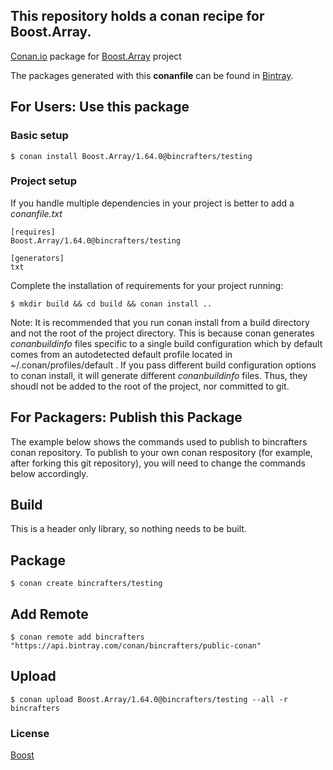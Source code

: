 ## This repository holds a conan recipe for Boost.Array.

[Conan.io](https://conan.io) package for [Boost.Array](https://github.com/Boostorg/Array) project

The packages generated with this **conanfile** can be found in [Bintray](https://bintray.com/bincrafters/public-conan/Boost.Array%3Abincrafters).

## For Users: Use this package

### Basic setup

    $ conan install Boost.Array/1.64.0@bincrafters/testing

### Project setup

If you handle multiple dependencies in your project is better to add a *conanfile.txt*

    [requires]
    Boost.Array/1.64.0@bincrafters/testing

    [generators]
    txt

Complete the installation of requirements for your project running:</small></span>

    $ mkdir build && cd build && conan install ..
	
Note: It is recommended that you run conan install from a build directory and not the root of the project directory.  This is because conan generates *conanbuildinfo* files specific to a single build configuration which by default comes from an autodetected default profile located in ~/.conan/profiles/default .  If you pass different build configuration options to conan install, it will generate different *conanbuildinfo* files.  Thus, they shoudl not be added to the root of the project, nor committed to git. 

## For Packagers: Publish this Package

The example below shows the commands used to publish to bincrafters conan repository. To publish to your own conan respository (for example, after forking this git repository), you will need to change the commands below accordingly. 

## Build  

This is a header only library, so nothing needs to be built.

## Package 

    $ conan create bincrafters/testing
	
## Add Remote

	$ conan remote add bincrafters "https://api.bintray.com/conan/bincrafters/public-conan"

## Upload

    $ conan upload Boost.Array/1.64.0@bincrafters/testing --all -r bincrafters

### License
[Boost](LICENSE)
